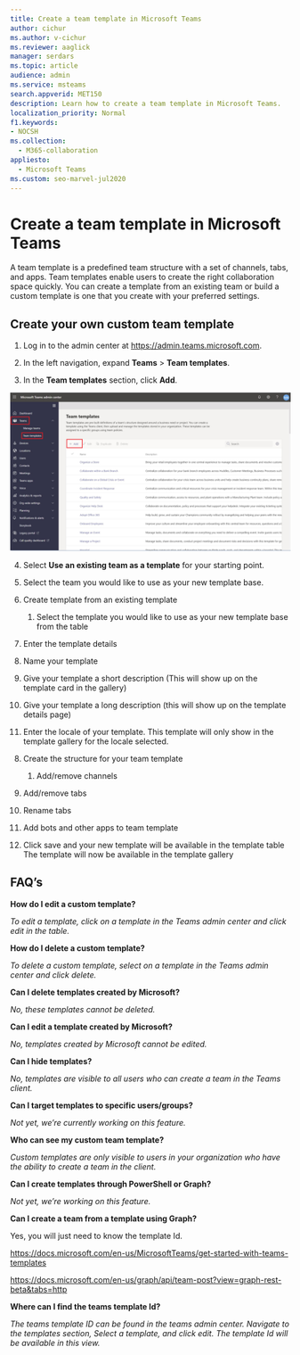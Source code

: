 ```yaml
---
title: Create a team template in Microsoft Teams
author: cichur
ms.author: v-cichur
ms.reviewer: aaglick
manager: serdars
ms.topic: article
audience: admin
ms.service: msteams
search.appverid: MET150
description: Learn how to create a team template in Microsoft Teams.
localization_priority: Normal
f1.keywords:
- NOCSH
ms.collection: 
  - M365-collaboration
appliesto: 
  - Microsoft Teams
ms.custom: seo-marvel-jul2020
---
```


# Create a team template in Microsoft Teams

A team template is a predefined team structure with a set of channels, tabs, and apps. Team templates enable users to create the right collaboration space quickly. You can create a template from an existing team or build a custom template is one that you create with your preferred settings. 

## Create your own custom team template

1. Log in to the admin center at <a href="https://admin.teams.microsoft.com" target="_blank">https://admin.teams.microsoft.com</a>.

2. In the left navigation, expand **Teams** > **Team templates**.

3. In the **Team templates** section, click **Add**.

![An image of the Team templates dialog with Add highlighted.](media/team-templates-new.png)

4. Select **Use an existing team as a template** for your starting point.
    
5.  Select the team you would like to use as your new template base.

3.  Create template from an existing template
    
    1.  Select the template you would like to use as your new template
        base from the table



7.  Enter the template details



1.  Name your template



2.  Give your template a short description (This will show up on the
    template card in the gallery)

3.  Give your template a long description (this will show up on the
    template details page)


4.  Enter the locale of your template. This template will only show in
    the template gallery for the locale selected.

<!-- end list -->

8.  Create the structure for your team template
    
    1.  Add/remove channels



2.  Add/remove tabs

3.  Rename tabs


4.  Add bots and other apps to team template



9.  Click save and your new template will be available in the template
    table
The template will now be available in the template gallery

## FAQ’s

**How do I edit a custom template?**

*To edit a template, click on a template in the Teams admin center and
click edit in the table.*

**How do I delete a custom template?**

*To delete a custom template, select on a template in the Teams admin
center and click delete.*

**Can I delete templates created by Microsoft?**

*No, these templates cannot be deleted.*

**Can I edit a template created by Microsoft?**

*No, templates created by Microsoft cannot be edited.*

**Can I hide templates?**

*No, templates are visible to all users who can create a team in the
Teams client.*

**Can I target templates to specific users/groups?**

*Not yet, we’re currently working on this feature.*

**Who can see my custom team template?**

*Custom templates are only visible to users in your organization who
have the ability to create a team in the client.*

**Can I create templates through PowerShell or Graph?**

*Not yet, we’re working on this feature.*

**Can I create a team from a template using Graph?**

Yes, you will just need to know the template Id.

<https://docs.microsoft.com/en-us/MicrosoftTeams/get-started-with-teams-templates>

<https://docs.microsoft.com/en-us/graph/api/team-post?view=graph-rest-beta&tabs=http>

**Where can I find the teams template Id?**

*The teams template ID can be found in the teams admin center. Navigate
to the templates section, Select a template, and click edit. The
template Id will be available in this view.*

